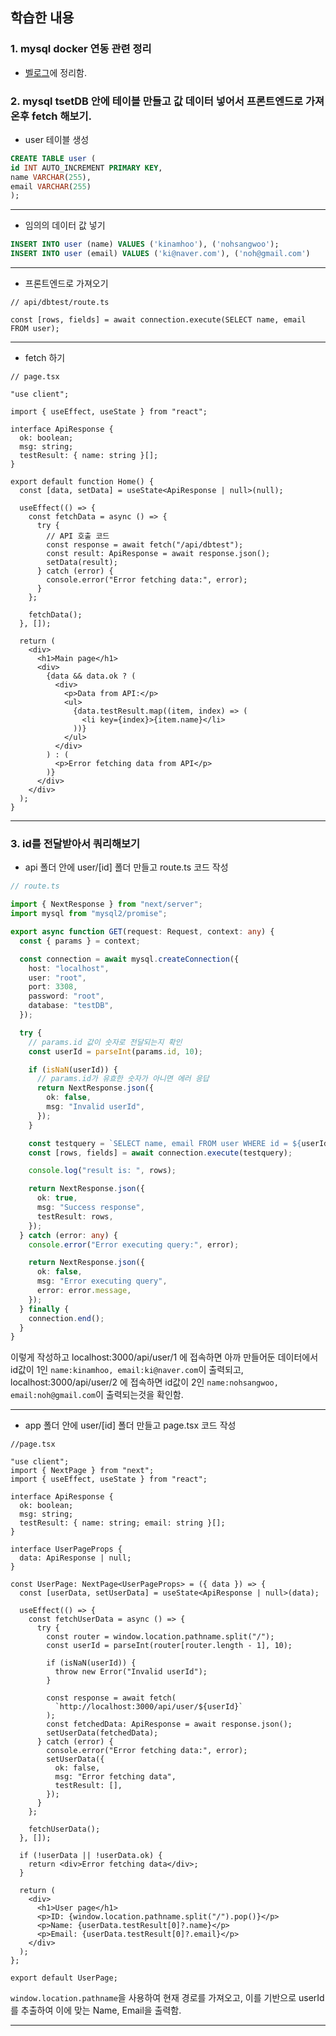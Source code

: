 ## 학습한 내용
### 1. mysql docker 연동 관련 정리
- [벨로그](https://velog.io/@kitree/docker-mysql-%EA%B4%80%EB%A0%A8-%EC%A0%95%EB%A6%AC)에 정리함.

### 2. mysql tsetDB 안에 테이블 만들고 값 데이터 넣어서 프론트엔드로 가져온후 fetch 해보기.
- user 테이블 생성
```sql
CREATE TABLE user (
id INT AUTO_INCREMENT PRIMARY KEY,
name VARCHAR(255),
email VARCHAR(255)
);
```
---
- 임의의 데이터 값 넣기
```sql
INSERT INTO user (name) VALUES ('kinamhoo'), ('nohsangwoo');
INSERT INTO user (email) VALUES ('ki@naver.com'), ('noh@gmail.com')
```
---
- 프론트엔드로 가져오기
```tsx
// api/dbtest/route.ts

const [rows, fields] = await connection.execute(SELECT name, email FROM user);
```
---
- fetch 하기
```tsx
// page.tsx

"use client";

import { useEffect, useState } from "react";

interface ApiResponse {
  ok: boolean;
  msg: string;
  testResult: { name: string }[];
}

export default function Home() {
  const [data, setData] = useState<ApiResponse | null>(null);

  useEffect(() => {
    const fetchData = async () => {
      try {
        // API 호출 코드
        const response = await fetch("/api/dbtest");
        const result: ApiResponse = await response.json();
        setData(result);
      } catch (error) {
        console.error("Error fetching data:", error);
      }
    };

    fetchData();
  }, []);

  return (
    <div>
      <h1>Main page</h1>
      <div>
        {data && data.ok ? (
          <div>
            <p>Data from API:</p>
            <ul>
              {data.testResult.map((item, index) => (
                <li key={index}>{item.name}</li>
              ))}
            </ul>
          </div>
        ) : (
          <p>Error fetching data from API</p>
        )}
      </div>
    </div>
  );
}
```
---


### 3. id를 전달받아서 쿼리해보기
- api 폴더 안에 user/[id] 폴더 만들고 route.ts 코드 작성
```ts
// route.ts

import { NextResponse } from "next/server";
import mysql from "mysql2/promise";

export async function GET(request: Request, context: any) {
  const { params } = context;

  const connection = await mysql.createConnection({
    host: "localhost",
    user: "root",
    port: 3308,
    password: "root",
    database: "testDB",
  });

  try {
    // params.id 값이 숫자로 전달되는지 확인
    const userId = parseInt(params.id, 10);

    if (isNaN(userId)) {
      // params.id가 유효한 숫자가 아니면 에러 응답
      return NextResponse.json({
        ok: false,
        msg: "Invalid userId",
      });
    }

    const testquery = `SELECT name, email FROM user WHERE id = ${userId}`;
    const [rows, fields] = await connection.execute(testquery);

    console.log("result is: ", rows);

    return NextResponse.json({
      ok: true,
      msg: "Success response",
      testResult: rows,
    });
  } catch (error: any) {
    console.error("Error executing query:", error);

    return NextResponse.json({
      ok: false,
      msg: "Error executing query",
      error: error.message,
    });
  } finally {
    connection.end();
  }
}
```
이렇게 작성하고 localhost:3000/api/user/1 에 접속하면 아까 만들어둔 데이터에서 id값이 1인 `name:kinamhoo, email:ki@naver.com`이 출력되고, localhost:3000/api/user/2 에 접속하면 id값이 2인 `name:nohsangwoo, email:noh@gmail.com`이 출력되는것을 확인함.

---
- app 폴더 안에 user/[id] 폴더 만들고 page.tsx 코드 작성
```tsx
//page.tsx

"use client";
import { NextPage } from "next";
import { useEffect, useState } from "react";

interface ApiResponse {
  ok: boolean;
  msg: string;
  testResult: { name: string; email: string }[];
}

interface UserPageProps {
  data: ApiResponse | null;
}

const UserPage: NextPage<UserPageProps> = ({ data }) => {
  const [userData, setUserData] = useState<ApiResponse | null>(data);

  useEffect(() => {
    const fetchUserData = async () => {
      try {
        const router = window.location.pathname.split("/");
        const userId = parseInt(router[router.length - 1], 10);

        if (isNaN(userId)) {
          throw new Error("Invalid userId");
        }

        const response = await fetch(
          `http://localhost:3000/api/user/${userId}`
        );
        const fetchedData: ApiResponse = await response.json();
        setUserData(fetchedData);
      } catch (error) {
        console.error("Error fetching data:", error);
        setUserData({
          ok: false,
          msg: "Error fetching data",
          testResult: [],
        });
      }
    };

    fetchUserData();
  }, []);

  if (!userData || !userData.ok) {
    return <div>Error fetching data</div>;
  }

  return (
    <div>
      <h1>User page</h1>
      <p>ID: {window.location.pathname.split("/").pop()}</p>
      <p>Name: {userData.testResult[0]?.name}</p>
      <p>Email: {userData.testResult[0]?.email}</p>
    </div>
  );
};

export default UserPage;
```
`window.location.pathname`을 사용하여 현재 경로를 가져오고, 이를 기반으로 userId를 추출하여 이에 맞는 Name, Email을 출력함.

---
